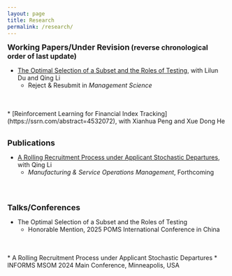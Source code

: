 ```yaml
---
layout: page
title: Research
permalink: /research/
---
```


**<font size=4>Working Papers/Under Revision</font> <font size=3>(reverse chronological order of last update)</font>**

* [The Optimal Selection of a Subset and the Roles of Testing](https://ssrn.com/abstract=5328154), with Lilun Du and Qing Li
  * Reject & Resubmit in *Management Science*
<br />
<br />
* [Reinforcement Learning for Financial Index Tracking](https://ssrn.com/abstract=4532072), with Xianhua Peng and Xue Dong He
<br />
<br />

**<font size=4>Publications</font>**

* [A Rolling Recruitment Process under Applicant Stochastic Departures](https://doi.org/10.1287/msom.2024.1456), with Qing Li
  * *Manufacturing & Service Operations Management*, Forthcoming
<br />
<br />

**<font size=4>Talks/Conferences</font>**

* The Optimal Selection of a Subset and the Roles of Testing
  *  Honorable Mention, 2025 POMS International Conference in China
<br />
<br />
* A Rolling Recruitment Process under Applicant Stochastic Departures
  * INFORMS MSOM 2024 Main Conference, Minneapolis, USA
<br />
<br />